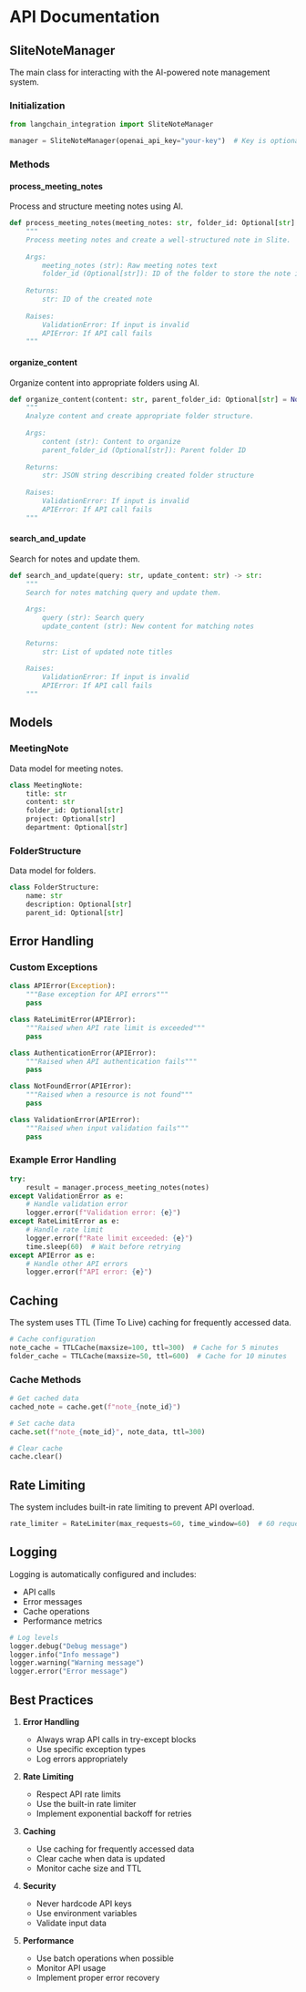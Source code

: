 # API Documentation

## SliteNoteManager

The main class for interacting with the AI-powered note management system.

### Initialization

```python
from langchain_integration import SliteNoteManager

manager = SliteNoteManager(openai_api_key="your-key")  # Key is optional if set in .env
```

### Methods

#### process_meeting_notes

Process and structure meeting notes using AI.

```python
def process_meeting_notes(meeting_notes: str, folder_id: Optional[str] = None) -> str:
    """
    Process meeting notes and create a well-structured note in Slite.
    
    Args:
        meeting_notes (str): Raw meeting notes text
        folder_id (Optional[str]): ID of the folder to store the note in
        
    Returns:
        str: ID of the created note
        
    Raises:
        ValidationError: If input is invalid
        APIError: If API call fails
    """
```

#### organize_content

Organize content into appropriate folders using AI.

```python
def organize_content(content: str, parent_folder_id: Optional[str] = None) -> str:
    """
    Analyze content and create appropriate folder structure.
    
    Args:
        content (str): Content to organize
        parent_folder_id (Optional[str]): Parent folder ID
        
    Returns:
        str: JSON string describing created folder structure
        
    Raises:
        ValidationError: If input is invalid
        APIError: If API call fails
    """
```

#### search_and_update

Search for notes and update them.

```python
def search_and_update(query: str, update_content: str) -> str:
    """
    Search for notes matching query and update them.
    
    Args:
        query (str): Search query
        update_content (str): New content for matching notes
        
    Returns:
        str: List of updated note titles
        
    Raises:
        ValidationError: If input is invalid
        APIError: If API call fails
    """
```

## Models

### MeetingNote

Data model for meeting notes.

```python
class MeetingNote:
    title: str
    content: str
    folder_id: Optional[str]
    project: Optional[str]
    department: Optional[str]
```

### FolderStructure

Data model for folders.

```python
class FolderStructure:
    name: str
    description: Optional[str]
    parent_id: Optional[str]
```

## Error Handling

### Custom Exceptions

```python
class APIError(Exception):
    """Base exception for API errors"""
    pass

class RateLimitError(APIError):
    """Raised when API rate limit is exceeded"""
    pass

class AuthenticationError(APIError):
    """Raised when API authentication fails"""
    pass

class NotFoundError(APIError):
    """Raised when a resource is not found"""
    pass

class ValidationError(APIError):
    """Raised when input validation fails"""
    pass
```

### Example Error Handling

```python
try:
    result = manager.process_meeting_notes(notes)
except ValidationError as e:
    # Handle validation error
    logger.error(f"Validation error: {e}")
except RateLimitError as e:
    # Handle rate limit
    logger.error(f"Rate limit exceeded: {e}")
    time.sleep(60)  # Wait before retrying
except APIError as e:
    # Handle other API errors
    logger.error(f"API error: {e}")
```

## Caching

The system uses TTL (Time To Live) caching for frequently accessed data.

```python
# Cache configuration
note_cache = TTLCache(maxsize=100, ttl=300)  # Cache for 5 minutes
folder_cache = TTLCache(maxsize=50, ttl=600)  # Cache for 10 minutes
```

### Cache Methods

```python
# Get cached data
cached_note = cache.get(f"note_{note_id}")

# Set cache data
cache.set(f"note_{note_id}", note_data, ttl=300)

# Clear cache
cache.clear()
```

## Rate Limiting

The system includes built-in rate limiting to prevent API overload.

```python
rate_limiter = RateLimiter(max_requests=60, time_window=60)  # 60 requests per minute
```

## Logging

Logging is automatically configured and includes:

- API calls
- Error messages
- Cache operations
- Performance metrics

```python
# Log levels
logger.debug("Debug message")
logger.info("Info message")
logger.warning("Warning message")
logger.error("Error message")
```

## Best Practices

1. **Error Handling**
   - Always wrap API calls in try-except blocks
   - Use specific exception types
   - Log errors appropriately

2. **Rate Limiting**
   - Respect API rate limits
   - Use the built-in rate limiter
   - Implement exponential backoff for retries

3. **Caching**
   - Use caching for frequently accessed data
   - Clear cache when data is updated
   - Monitor cache size and TTL

4. **Security**
   - Never hardcode API keys
   - Use environment variables
   - Validate input data

5. **Performance**
   - Use batch operations when possible
   - Monitor API usage
   - Implement proper error recovery

